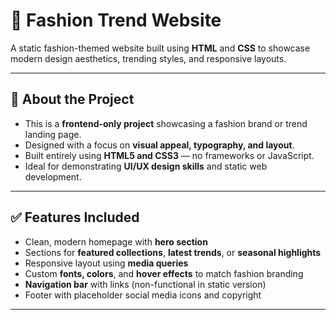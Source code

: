 # 👗 Fashion Trend Website

A static fashion-themed website built using **HTML** and **CSS** to showcase modern design aesthetics, trending styles, and responsive layouts.

---

## 🌟 About the Project

- This is a **frontend-only project** showcasing a fashion brand or trend landing page.
- Designed with a focus on **visual appeal, typography, and layout**.
- Built entirely using **HTML5 and CSS3** — no frameworks or JavaScript.
- Ideal for demonstrating **UI/UX design skills** and static web development.

---

## ✅ Features Included

- Clean, modern homepage with **hero section**
- Sections for **featured collections**, **latest trends**, or **seasonal highlights**
- Responsive layout using **media queries**
- Custom **fonts, colors**, and **hover effects** to match fashion branding
- **Navigation bar** with links (non-functional in static version)
- Footer with placeholder social media icons and copyright

---
 
 
